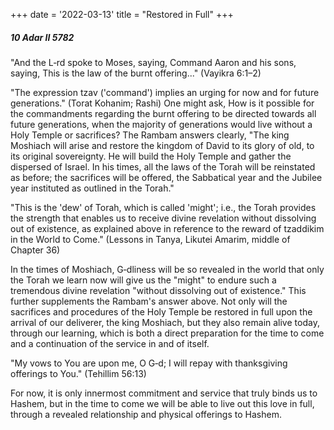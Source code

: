+++
date = '2022-03-13'
title = "Restored in Full"
+++

##### 10 Adar II 5782

"And the L‑rd spoke to Moses, saying, Command Aaron and his sons, saying, This is the law of the burnt offering..." (Vayikra 6:1–2)

"The expression tzav ('command') implies an urging for now and for future generations." (Torat Kohanim; Rashi) One might ask, How is it possible for the commandments regarding the burnt offering to be directed towards all future generations, when the majority of generations would live without a Holy Temple or sacrifices? The Rambam answers clearly, "The king Moshiach will arise and restore the kingdom of David to its glory of old, to its original sovereignty. He will build the Holy Temple and gather the dispersed of Israel. In his times, all the laws of the Torah will be reinstated as before; the sacrifices will be offered, the Sabbatical year and the Jubilee year instituted as outlined in the Torah."

"This is the 'dew' of Torah, which is called 'might'; i.e., the Torah provides the strength that enables us to receive divine revelation without dissolving out of existence, as explained above in reference to the reward of tzaddikim in the World to Come." (Lessons in Tanya, Likutei Amarim, middle of Chapter 36)

In the times of Moshiach, G‑dliness will be so revealed in the world that only the Torah we learn now will give us the "might" to endure such a tremendous divine revelation "without dissolving out of existence." This further supplements the Rambam's answer above. Not only will the sacrifices and procedures of the Holy Temple be restored in full upon the arrival of our deliverer, the king Moshiach, but they also remain alive today, through our learning, which is both a direct preparation for the time to come and a continuation of the service in and of itself.

"My vows to You are upon me, O G‑d; I will repay with thanksgiving offerings to You." (Tehillim 56:13)

For now, it is only innermost commitment and service that truly binds us to Hashem, but in the time to come we will be able to live out this love in full, through a revealed relationship and physical offerings to Hashem.
